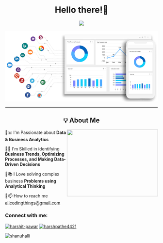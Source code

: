 <h1 align="center"> Hello there!👋 </h1>
<p align="center">
  <img src="https://readme-typing-svg.herokuapp.com?font=Fira+Code&pause=1000&color=F70000&width=435&lines=Welcome+to+my+GitHub+Profile!">
</p>
<p align="center">
  <img src= File.gif alt="Banner Image">
</p>
</p>
<hr style="border: 1px solid #ccc;">

<h2 align="center">💡 About Me</h2>
<img align="right" src="https://user-images.githubusercontent.com/74038190/212749447-bfb7e725-6987-49d9-ae85-2015e3e7cc41.gif" width="300" height="220" />
<p align="center">
<p>🔹📊 I'm Passionate about <b>Data & Business Analytics</b></p> 
  
<p>🔹🚀 I'm Skilled in identifying <b>Business Trends, Optimizing Processes, and Making Data-Driven Decisions</b> </p>  

<p>🔹📚 I Love solving complex business <b> Problems using Analytical Thinking</b> </p>    

<p>🔹📫 How to reach me <a href="mailto:allcodingthings@gmail.com">allcodingthings@gmail.com</a></p>

</p>
<h3 align="left">Connect with me:</h3>
<p align="left">
<a href="https://www.linkedin.com/in/om-rana-curious/" target="blank"><img align="center" src="https://raw.githubusercontent.com/rahuldkjain/github-profile-readme-generator/master/src/images/icons/Social/linked-in-alt.svg" alt="harshit-pawar" height="30" width="40" /></a>
<a href="https://www.hackerrank.com/profile/allcodingthings" target="blank"><img align="center" src="https://raw.githubusercontent.com/rahuldkjain/github-profile-readme-generator/master/src/images/icons/Social/hackerrank.svg" alt="harshpathe4421" height="30" width="40" /></a>
</p>
 <p align="left"><img src="https://komarev.com/ghpvc/?username=amustprocoder&label=Profile%20views&color=0e75b6&style=flat" alt="shanuhalli" height="25" width="150">
  </p>





